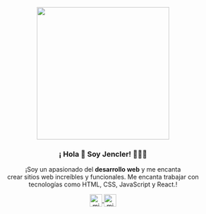 <p align="center" width="300">
   <img align="center" width="300" src="https://lh3.googleusercontent.com/fife/APg5EOYWv_c2xZSGEHzijwWjxSVEjEp_S0i0n0FKpIZIi2qomE93R51aGWOVPR6LIsGOCrLpV6-R6oLmUJwlUAxjvC1-o_-ZiAlzgut6epEusw-BC152-_mEIltkqbLgHchenkq_drPV0K1-Fm7z_LLbtGLThS7PMGiAkBfgSlQQrHy2MPnuu1zV4X9ic2HNAAZze1mCgKt_-3s5Hv_F-MKTrXjBANrJ8ULw_RQDESt_GMtMOv7ay30tdgHgjuJDU4HPWJzzTBtHeZbaB7tEEntuTv_O26JgYH_F1g8MJ3LlqAAwkJXPqN7f-cHotV2A5WwfSajTNGUpZiUThVfp6wqH3AKQp-urF0REFIhKCa9xYuBoJpCQrCPeWXR-OoN7xG1bx2pe4DKkoT9DZ6aN40ggHFR-UEluHQJEnpdSuKCt3JwtkZ8T4N-J1kWb5zKZS7vP1XKOnEiHaH4rXNkpReKLdo7qtFk1dAVtB5RT5e1_txF3kPBdxaqjnQ6XL2lnY91QSjRBcFQf8cIWyc8DjLWMovfFlVPhbUTNApWUNOHx9b379xu4uWHtget5uHrq53-ndO2TcB3bVFeJqdN2CWKnRtPuF83_c33Gjti5RXY7_QZMQlS-fWhETLx9QK4bc10DpAL4ZqMrbUewei2g36LFbaRrbywvHuG3d1kSxaIF6b5IW57XFqcXEEKLkoF60gHjsm_OO1DtQEtu2rbUEE3PcnCDEfv-eo6xNq2xUB3Wg_g_NG3mi0v7W6OsTwM2_O3W6xnJ_cxVk2zxZToOApHVY_xF8p_w0lXbh1GgM8erdd2I9Iz5Of7aKMZIX1tLbU-LuKMp0huCM16OkTfgXgz7RcV7HOw8rrgMq2NqzDT61oQzxnSUf7vgZlNEfzFlmhtBS52N5zZqX1x7yGtP9itMhSJNHkIFUv525ejbM-VOCWGBZt7aNCZvQ29EtrGnsO9OzU7IEKihEXmJjcDDY9zhSKSrrQbQw1iEfLR6--4HlT_vhqV4P7wOBj9qYCHLyYkupR9ZyqQYkOoeUUq7G-feLaxydpebjNSeZLqFlZ0Nsl4bZytJFa8G_1mmpKamx2Tcu2BERTijXm5s48wyn0EeGYYLrQ_k2OwWTNsDf0JkgqQOZ_abL8d0SYXrWMbYRneymFe9FztxYnmKE_DDP1AaApEcUMRlitFHY57Q77JHkZlclXv7wERFDqsHJu1DdfL-ZL-TChSAXcSgSjNaY1u54WJYx4FBVV4zoNw9ScYB0ts9turWGCLJvnEh6jEAs_wDD1MYzb4rdvIFREnwnUau62JaKNon5XqdLez7CGTpK9mLxAomTpR5t4yQv7IccTpNEDwsR0yKfcKA43nIUyJsRMc6Hi0ECGLxMF5B_OsYyEb3vqXSZD-EQYm1r5y3312eRNUzm5LI3wKj8wlogjkfKM4WHT6oJhN_6-fy2Gr7Rp3c4dr_a51Nj7YKvgRj2hl0IYBDbK5ybVnvAtvcxjHIiIkoEXd2M_EerqtBEDwFMg4TPXeeY8vR9l58fua3OkX896arPPYiOBWHL-eI9xzgQayn2zmM3wtep1iW=w250-h238-p-k-nu" />
   <h3 align="center">¡ Hola 👋 Soy Jencler! 👨🏻‍💻</h3>
</p>

<p align="center">¡Soy un apasionado del <strong>desarrollo web</strong> y me encanta <br > crear sitios web increíbles y funcionales. Me encanta trabajar con <br > tecnologías como HTML, CSS, JavaScript y React.!</p>
<p align="center">
  <a href="https://instagram.com/jencler" target="_blank">
    <img align="center" src="https://cdn-icons-png.flaticon.com/512/174/174855.png" alt="midu.dev" height="28px" width="28px" />
  </a>
  <a href="https://twitter.com/jenclerhv" target="_blank">
    <img align="center" src="https://1000marcas.net/wp-content/uploads/2019/11/Twitter-logo.png" alt="midudev" width="28px" />
  </a>
</p>
